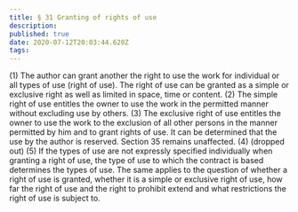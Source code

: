 ```yaml
---
title: § 31 Granting of rights of use
description: 
published: true
date: 2020-07-12T20:03:44.620Z
tags: 
---
```


(1) The author can grant another the right to use the work for individual or all types of use (right of use). The right of use can be granted as a simple or exclusive right as well as limited in space, time or content.
(2) The simple right of use entitles the owner to use the work in the permitted manner without excluding use by others.
(3) The exclusive right of use entitles the owner to use the work to the exclusion of all other persons in the manner permitted by him and to grant rights of use. It can be determined that the use by the author is reserved. Section 35 remains unaffected.
(4) (dropped out)
(5) If the types of use are not expressly specified individually when granting a right of use, the type of use to which the contract is based determines the types of use. The same applies to the question of whether a right of use is granted, whether it is a simple or exclusive right of use, how far the right of use and the right to prohibit extend and what restrictions the right of use is subject to.